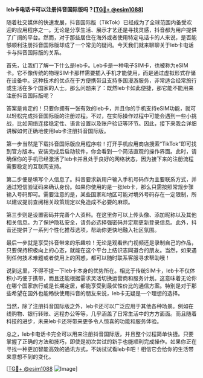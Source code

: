 **leb卡电话卡可以注册抖音国际版吗？[[TG💪+ @esim1088](https://t.me/s/esim1088)]**

随着社交媒体的快速发展，抖音国际版（TikTok）已经成为了全球范围内备受欢迎的应用程序之一。无论是分享生活、展示才艺还是寻找灵感，抖音都为用户提供了广阔的平台。然而，对于那些居住在海外或者使用特定电话卡的人来说，是否能够顺利注册抖音国际版却成了一个常见的疑问。今天我们就来聊聊关于leb卡电话卡与抖音国际版的关系。

首先，让我们了解一下什么是leb卡。Leb卡是一种电子SIM卡，也被称为eSIM卡。它不像传统的物理SIM卡那样需要插入手机才能使用，而是通过虚拟形式存储在设备中。这种技术的优点在于方便携带且支持多国漫游服务，非常适合经常旅行或生活在多个国家的人士。那么问题来了：既然leb卡如此便捷，那它能不能用来注册抖音国际版呢？

答案是肯定的！只要你拥有一张有效的leb卡，并且你的手机支持eSIM功能，就可以轻松完成抖音国际版的注册过程。不过，在实际操作过程中可能会遇到一些小挑战，比如网络连接稳定性、语言设置以及账户验证等环节。因此，接下来我会详细讲解如何正确地使用leb卡注册抖音国际版。

第一步当然是下载抖音国际版应用程序啦！打开手机应用商店搜索“TikTok”即可找到官方版本。安装完成后启动软件，你会看到一个简洁直观的操作界面。此时，请确保你的手机已经激活了leb卡并且处于良好的网络状态，因为接下来的注册流程需要稳定的互联网支持。

第二步便是填写个人信息了。抖音要求新用户输入手机号码作为主要联系方式，并通过短信验证码来确认身份。如果你使用的是一张leb卡，那么只需按照常规步骤输入号码即可。需要注意的是，某些国家和地区可能对境外号码存在一定限制，所以建议提前查阅相关政策规定以免造成不必要的麻烦。

第三步则是设置密码并完善个人资料。在这里你可以上传头像、添加昵称以及其他相关信息。为了保护隐私安全，请务必选择强密码并定期更新登录信息。此外，抖音还提供了一系列个性化推荐选项，帮助你更快地融入社区氛围。

最后一步就是享受抖音带来的乐趣啦！无论是观看热门视频还是录制自己的作品，只要保持积极向上的心态，就能在这个平台上结识志同道合的朋友。当然，如果遇到任何技术难题或者使用上的困惑，都可以随时联系客服寻求帮助哦！

说到这里，不得不提一下leb卡本身的优势所在。相比于传统SIM卡，leb卡不仅体积小巧便于携带，而且还能根据需求灵活切换运营商和服务计划。这意味着无论你在哪个国家旅行或是长期定居，都能享受到最优性价比的通信方案。特别是对于那些希望在国外也能畅快使用抖音的朋友来说，leb卡无疑是一个理想的选择。

当然，除了注册抖音国际版之外，leb卡还可以广泛应用于其他各种场景。例如在线购物、银行转账、远程办公等等，几乎涵盖了日常生活中的方方面面。而且随着科技的进步，未来leb卡还将带来更多令人惊喜的功能和服务体验。

总之，leb卡电话卡完全可以用来注册抖音国际版，并且整个过程简单快捷。只要掌握了正确的方法和技巧，即使是初次尝试的新手也能顺利完成操作。如果你正在寻找一种更加智能高效的通讯方式，不妨试试看leb卡吧！相信它会给你的生活带来意想不到的变化。

[[TG💪+ @esim1088](https://t.me/s/esim1088) ![Image](https://i.postimg.cc/4NQfJmqS/Snipaste-2025-05-13-00-14-12.png)]